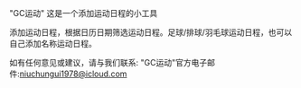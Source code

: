 "GC运动" 这是一个添加运动日程的小工具

添加运动日程，根据日历日期筛选运动日程。足球/排球/羽毛球运动日程，也可以自己添加名称运动日程。

如有任何意见或建议，请与我们联系: "GC运动"官方电子邮件:niuchungui1978@icloud.com
